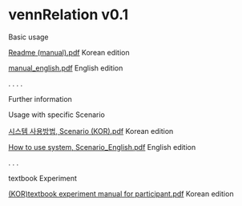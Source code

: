 # vennRelation v0.1


Basic usage

[Readme (manual).pdf](https://github.com/kellysolow/vennRelation/files/6252707/Readme.manual.pdf)  Korean edition

[manual_english.pdf](https://github.com/kellysolow/vennRelation/files/6264605/manual_english.pdf)  English edition


.
.
.
.









Further information

Usage with specific Scenario

[시스템 사용방법, Scenario (KOR).pdf](https://github.com/kellysolow/vennRelation/files/6264986/Scenario.KOR.pdf)  Korean edition

[How to use system, Scenario_English.pdf](https://github.com/kellysolow/vennRelation/files/6265566/How.to.use.system.Scenario_English.pdf) English edition

.
.
.

textbook Experiment

[(KOR)textbook experiment manual for participant.pdf](https://github.com/kellysolow/vennRelation/files/6265006/KOR.textbook.experiment.manual.for.participant.pdf)   Korean edition
